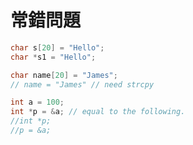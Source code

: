 # 常錯問題

```c
char s[20] = "Hello";
char *s1 = "Hello";
```

```c
char name[20] = "James";
// name = "James" // need strcpy
```

```c
int a = 100;
int *p = &a; // equal to the following.
//int *p;
//p = &a;
```
